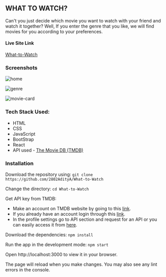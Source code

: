 ## WHAT TO WATCH?
Can't you just decide which movie you want to watch with your friend and watch it together? 
Well, If you enter the genre that you like, we will find movies for you according to your preferences.

#### Live Site Link
[What-to-Watch](https://whatowatch.netlify.app/)

### Screenshots
![home](https://user-images.githubusercontent.com/84802479/199338491-5babf27b-3572-46df-8452-b781b1283f9e.png)

![genre](https://user-images.githubusercontent.com/84802479/199338514-91b04243-3d65-45e7-9f9c-78c743f9f547.png)

![movie-card](https://user-images.githubusercontent.com/84802479/199338536-d953bffe-d892-46f4-a48b-3d5c3ee8f660.png)

### Tech Stack Used:
* HTML
* CSS
* JavaScript
* BootStrap
* React
* API used - [The Movie DB (TMDB)](https://www.themoviedb.org/)

### Installation
Download the repository using: 
`git clone https://github.com/2802AdityA/What-to-Watch`

Change the directory:
`cd What-to-Watch`

Get API key from TMDB:
* Make an account on TMDB website by going to this [link](https://www.themoviedb.org/signup).
* If you already have an account login through this [link](https://www.themoviedb.org/login).
* In the profile settings go to API section and request for an API or you can easily access it from [here](https://www.themoviedb.org/settings/api/request).

Download the dependencies:
`npm install`

Run the app in the development mode:
`npm start`

Open http://localhost:3000 to view it in your browser.

The page will reload when you make changes.
You may also see any lint errors in the console.
